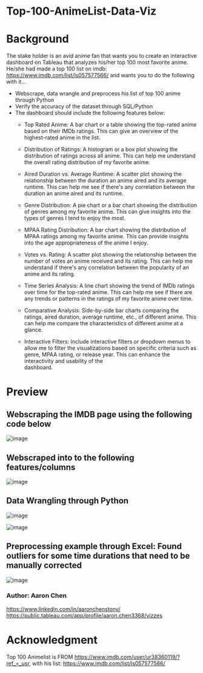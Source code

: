 # Top-100-AnimeList-Data-Viz


# Background
The stake holder is an avid anime fan that wants you to create an interactive dashboard on Tableau that analyzes his/her top 100 most favorite anime. He/she had made a top 100 list on imdb: https://www.imdb.com/list/ls057577566/ 
and wants you to do the following with it...

* Webscrape, data wrangle and preprocess his list of top 100 anime through Python
* Verify the accuracy of the dataset through SQL/Python
* The dashboard should include the following features below:
  - Top Rated Anime: A bar chart or a table showing the top-rated anime based on their IMDb ratings. This can give an overview of the highest-rated anime in the list.

  -  Distribution of Ratings: A histogram or a box plot showing the distribution of ratings across all anime. This can help me understand the overall rating distribution of my favorite anime.

  - Aired Duration vs. Average Runtime: A scatter plot showing the relationship between the duration an anime aired and its average runtime. This can help me see if there's any correlation between the duration an anime aired and its runtime.

  - Genre Distribution: A pie chart or a bar chart showing the distribution of genres among my favorite anime. This can give insights into the types of genres I tend to enjoy the most.

  - MPAA Rating Distribution: A bar chart showing the distribution of MPAA ratings among my favorite anime. This can provide insights into the age appropriateness of the anime I enjoy.

  - Votes vs. Rating: A scatter plot showing the relationship between the number of votes an anime received and its rating. This can help me understand if there's any correlation between the popularity of an anime and its rating.

  - Time Series Analysis: A line chart showing the trend of IMDb ratings over time for the top-rated anime. This can help me see if there are any trends or patterns in the ratings of my favorite anime over time.

  - Comparative Analysis: Side-by-side bar charts comparing the ratings, aired duration, average runtime, etc., of different anime. This can help me compare the characteristics of different anime at a glance.

  - Interactive Filters: Include interactive filters or dropdown menus to allow me to filter the visualizations based on specific criteria such as genre, MPAA rating, or release year. This can enhance the interactivity and usability of the   
     dashboard.

# Preview 

## Webscraping the IMDB page using the following code below 
![image](https://github.com/AaronChen589/Top-100-AnimeList-Data-Viz/assets/80292924/7d06262b-ed55-4501-a4bb-93022573b02e)

## Webscraped into to the following features/columns
![image](https://github.com/AaronChen589/Top-100-AnimeList-Data-Viz/assets/80292924/40d3523d-6e18-4b45-b49f-aae0de3bb170)

## Data Wrangling through Python
![image](https://github.com/AaronChen589/Top-100-AnimeList-Data-Viz/assets/80292924/49fa6aa8-1168-4c56-88ca-b4c5cb2ae004)

![image](https://github.com/AaronChen589/Top-100-AnimeList-Data-Viz/assets/80292924/9d15d1bb-97d1-44ad-bf25-2e3ecb636a57)

## Preprocessing example through Excel: Found outliers for some time durations that need to be manually corrected
![image](https://github.com/AaronChen589/Top-100-AnimeList-Data-Viz/assets/80292924/367e75bb-cd38-42b0-9a18-161fb7b74a1b)

### Author: Aaron Chen
https://www.linkedin.com/in/aaronchenstony/
https://public.tableau.com/app/profile/aaron.chen3368/vizzes 

# Acknowledgment
Top 100 Animelist is FROM https://www.imdb.com/user/ur38360119/?ref_=_usr, with his list: https://www.imdb.com/list/ls057577566/


